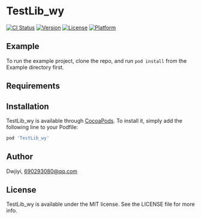 # TestLib_wy

[![CI Status](https://img.shields.io/travis/Dwjiyi/TestLib_wy.svg?style=flat)](https://travis-ci.org/Dwjiyi/TestLib_wy)
[![Version](https://img.shields.io/cocoapods/v/TestLib_wy.svg?style=flat)](https://cocoapods.org/pods/TestLib_wy)
[![License](https://img.shields.io/cocoapods/l/TestLib_wy.svg?style=flat)](https://cocoapods.org/pods/TestLib_wy)
[![Platform](https://img.shields.io/cocoapods/p/TestLib_wy.svg?style=flat)](https://cocoapods.org/pods/TestLib_wy)

## Example

To run the example project, clone the repo, and run `pod install` from the Example directory first.

## Requirements

## Installation

TestLib_wy is available through [CocoaPods](https://cocoapods.org). To install
it, simply add the following line to your Podfile:

```ruby
pod 'TestLib_wy'
```

## Author

Dwjiyi, 690293080@qq.com

## License

TestLib_wy is available under the MIT license. See the LICENSE file for more info.
 
